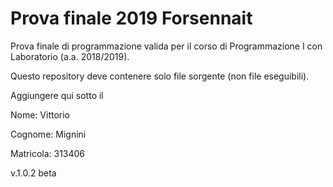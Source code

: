 # Prova finale 2019 Forsennait
Prova finale di programmazione valida per il corso di Programmazione I con Laboratorio (a.a. 2018/2019).

Questo repository deve contenere solo file sorgente (non file eseguibili).


Aggiungere qui sotto il

Nome: Vittorio

Cognome: Mignini

Matricola: 313406

v.1.0.2 beta